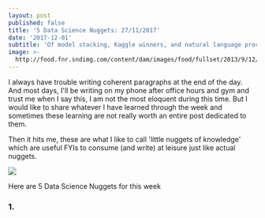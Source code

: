 ```yaml
---
layout: post
published: false
title: '5 Data Science Nuggets: 27/11/2017'
date: '2017-12-01'
subtitle: 'Of model stacking, Kaggle winners, and natural language processing'
image: >-
  http://food.fnr.sndimg.com/content/dam/images/food/fullset/2013/9/12/1/FN_Picky-Eaters-Chicken-Nuggets_s4x3.jpg.rend.hgtvcom.406.305.suffix/1383770571120.jpeg
---
```


I always have trouble writing coherent paragraphs at the end of the day. And most days, I'll be writing on my phone after office hours and gym and trust me when I say this, I am not the most eloquent during this time. But I would like to share whatever I have learned through the week and sometimes these learning are not really worth an entire post dedicated to them.

Then it hits me, these are what I like to call 'little nuggets of knowledge' which are useful FYIs to consume (and write) at leisure just like actual nuggets.

![]({{site.baseurl}}/https://www.thesun.co.uk/wp-content/uploads/2017/07/nintchdbpict000341316387.jpg?strip=all&w=639)

Here are 5 Data Science Nuggets for this week

### 1. 

